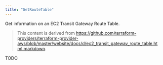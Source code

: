 ```yaml
---
title: "GetRouteTable"
---
```


<!-- WARNING: this file was generated by the Pulumi Terraform Bridge (tfgen) Tool. -->
<!-- Do not edit by hand unless you're certain you know what you are doing! -->

<style>
  table td p { margin-top: 0; margin-bottom: 0; }
</style>

Get information on an EC2 Transit Gateway Route Table.

> This content is derived from https://github.com/terraform-providers/terraform-provider-aws/blob/master/website/docs/d/ec2_transit_gateway_route_table.html.markdown.


TODO

